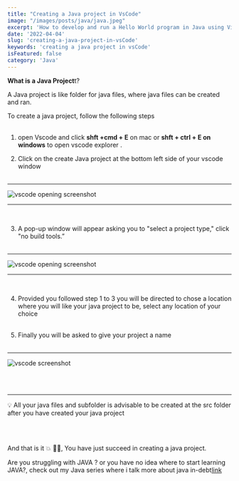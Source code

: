 ```yaml
---
title: "Creating a Java project in VsCode"
image: "/images/posts/java/java.jpeg"
excerpt: 'How to develop and run a Hello World program in Java using Visual Studio Code is explained in this lesson.'
date: '2022-04-04'
slug: 'creating-a-java-project-in-vsCode'
keywords: 'creating a java project in vsCode'
isFeatured: false
category: 'Java'
---
```



**What is a Java Project**t? 

 A Java project is like  folder for java files, where java files can be created and ran.

To create a java project, follow the following steps 
&nbsp;   
&nbsp; 
&nbsp; 
&nbsp;

1. open Vscode and click  **shft +cmd + E**  on mac or **shft + ctrl + E on windows** to open vscode explorer .

2. Click on the create Java project at the bottom left side of your vscode window 
&nbsp;   
&nbsp; 
&nbsp; 
&nbsp; 
<hr>

![vscode opening screenshot](https://res.cloudinary.com/react-webpractice/image/upload/v1649422685/Screen_Shot_2022-03-07_at_8.32.40_AM_legha9.png)
<hr>
&nbsp;   
&nbsp; 
&nbsp; 
&nbsp;

3. A pop-up window will appear asking you to "select a project type," click "no build tools.”
&nbsp;   
&nbsp; 
&nbsp; 
&nbsp;
<hr>

![vscode opening screenshot](https://res.cloudinary.com/react-webpractice/image/upload/v1649422906/Screen_Shot_2022-03-07_at_8.34.19_AM_bbvpdf.png)

<hr>
&nbsp;   
&nbsp; 
&nbsp; 
&nbsp;

4. Provided you followed  step 1 to 3 you will be directed to chose a location  where you will like your java project to be, select  any location of your choice
&nbsp;   
&nbsp; 
&nbsp; 
&nbsp;

5. Finally you will be asked to give your project a name
&nbsp;   
&nbsp; 
&nbsp; 
&nbsp;
<hr>

![vscode screenshot](https://res.cloudinary.com/react-webpractice/image/upload/v1649423008/Screen_Shot_2022-03-07_at_8.35.05_AM_hsdcwh.png)

&nbsp;   
&nbsp; 
&nbsp; 
&nbsp;

<hr>

<aside>
💡 All your java files and subfolder is advisable to be created at the src folder after you have created your java project

</aside>

&nbsp;   
&nbsp; 
&nbsp; 
&nbsp;

And that is it 💥 🎉💥, You have just succeed in creating a java project. 


 Are you struggling with JAVA ? or you have no idea where to start learning JAVA?, check out my Java series where i talk more about java in-debt[link](https://www.kingscod.com/blog/introduction-to-java)